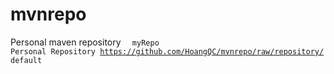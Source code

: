 # mvnrepo
Personal maven repository
<code>
        <repository>
            <id>myRepo</id>
            <name>Personal Repository</name>
            <url>https://github.com/HoangQC/mvnrepo/raw/repository/</url>
            <layout>default</layout>
        </repository>    
</code>
